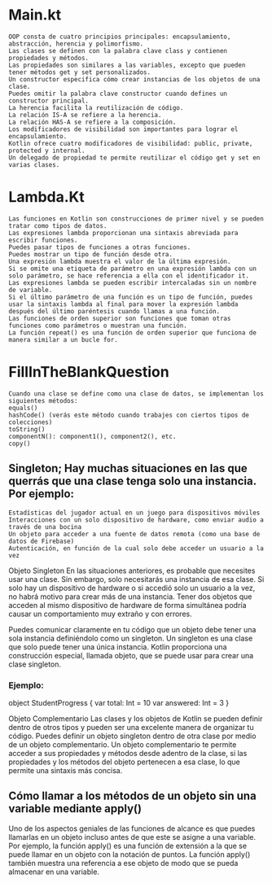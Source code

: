 # Main.kt
    OOP consta de cuatro principios principales: encapsulamiento, abstracción, herencia y polimorfismo.
    Las clases se definen con la palabra clave class y contienen propiedades y métodos.
    Las propiedades son similares a las variables, excepto que pueden tener métodos get y set personalizados.
    Un constructor especifica cómo crear instancias de los objetos de una clase.
    Puedes omitir la palabra clave constructor cuando defines un constructor principal.
    La herencia facilita la reutilización de código.
    La relación IS-A se refiere a la herencia.
    La relación HAS-A se refiere a la composición.
    Los modificadores de visibilidad son importantes para lograr el encapsulamiento.
    Kotlin ofrece cuatro modificadores de visibilidad: public, private, protected y internal.
    Un delegado de propiedad te permite reutilizar el código get y set en varias clases.
# Lambda.Kt

    Las funciones en Kotlin son construcciones de primer nivel y se pueden tratar como tipos de datos.
    Las expresiones lambda proporcionan una sintaxis abreviada para escribir funciones.
    Puedes pasar tipos de funciones a otras funciones.
    Puedes mostrar un tipo de función desde otra.
    Una expresión lambda muestra el valor de la última expresión.
    Si se omite una etiqueta de parámetro en una expresión lambda con un solo parámetro, se hace referencia a ella con el identificador it.
    Las expresiones lambda se pueden escribir intercaladas sin un nombre de variable.
    Si el último parámetro de una función es un tipo de función, puedes usar la sintaxis lambda al final para mover la expresión lambda después del último paréntesis cuando llamas a una función.
    Las funciones de orden superior son funciones que toman otras funciones como parámetros o muestran una función.
    La función repeat() es una función de orden superior que funciona de manera similar a un bucle for.

# FillInTheBlankQuestion

    Cuando una clase se define como una clase de datos, se implementan los siguientes métodos:
    equals()
    hashCode() (verás este método cuando trabajes con ciertos tipos de colecciones)
    toString()
    componentN(): component1(), component2(), etc.
    copy()

## Singleton; Hay muchas situaciones en las que querrás que una clase tenga solo una instancia. Por ejemplo:

    Estadísticas del jugador actual en un juego para dispositivos móviles
    Interacciones con un solo dispositivo de hardware, como enviar audio a través de una bocina
    Un objeto para acceder a una fuente de datos remota (como una base de datos de Firebase)
    Autenticación, en función de la cual solo debe acceder un usuario a la vez

Objeto Singleton
En las situaciones anteriores, es probable que necesites usar una clase. Sin embargo, solo necesitarás una instancia 
de esa clase. Si solo hay un dispositivo de hardware o si accedió solo un usuario a la vez, no habrá motivo para crear 
más de una instancia. Tener dos objetos que acceden al mismo dispositivo de hardware de forma simultánea podría causar un comportamiento muy extraño y con errores.

Puedes comunicar claramente en tu código que un objeto debe tener una sola instancia definiéndolo como un singleton. 
Un singleton es una clase que solo puede tener una única instancia. Kotlin proporciona una construcción especial, llamada objeto, 
que se puede usar para crear una clase singleton.

### Ejemplo:

object StudentProgress {
var total: Int = 10
var answered: Int = 3
}


Objeto Complementario
Las clases y los objetos de Kotlin se pueden definir dentro de otros tipos y pueden ser una excelente manera de organizar tu código. 
Puedes definir un objeto singleton dentro de otra clase por medio de un objeto complementario. Un objeto complementario te permite acceder 
a sus propiedades y métodos desde adentro de la clase, si las propiedades y los métodos del objeto pertenecen a esa clase, lo que permite una sintaxis más concisa.

## Cómo llamar a los métodos de un objeto sin una variable mediante apply()

Uno de los aspectos geniales de las funciones de alcance es que puedes llamarlas en un objeto incluso antes de que este se asigne a una variable. Por ejemplo, 
la función apply() es una función de extensión a la que se puede llamar en un objeto con la notación de puntos. La función apply() también muestra una referencia a 
ese objeto de modo que se pueda almacenar en una variable.